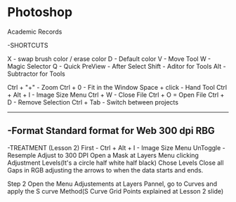 # Photoshop
Academic Records


-SHORTCUTS

X - swap brush color / erase color
D - Default color
V - Move Tool
W - Magic Selector
Q - Quick PreView - After Select
Shift - Aditor for Tools
Alt - Subtractor for Tools

Ctrl + "+" - Zoom
Ctrl + 0 - Fit in the Window
Space + click - Hand Tool
Ctrl + Alt + I - Image Size Menu
Ctrl + W - Close File
Ctrl + O = Open File 
Ctrl + D - Remove Selection
Ctrl + Tab - Switch between projects

------------------------------------------------

-Format
Standard format for Web 
300 dpi 
RBG 
--------------------------------------------------------


-TREATMENT
(Lesson 2)
First - Ctrl + Alt + I - Image Size Menu
UnToggle - Resemple
Adjust to 300 DPI
Open a Mask at Layers Menu clicking Adjustment Levels(It's a circle half white half black)
Chose Levels
Close all Gaps in RGB adjusting the arrows to when the data starts and ends.

Step 2
Open the Menu Adjustements at Layers Pannel, go to Curves and apply the S curve Method(S Curve Grid Points explained at Lesson 2 slide)
